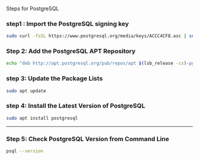  Steps for PostgreSQL
### step1 : Import the PostgreSQL signing key
```bash
sudo curl -fsSL https://www.postgresql.org/media/keys/ACCC4CF8.asc | sudo gpg --dearmor -o /etc/apt/trusted.gpg.d/postgresql.gpg
```


### Step 2: Add the PostgreSQL APT Repository

```bash
echo "deb http://apt.postgresql.org/pub/repos/apt $(lsb_release -cs)-pgdg main" | sudo tee /etc/apt/sources.list.d/pgdg.list
```

### step 3: Update the Package Lists

```bash
sudo apt update
```

### step 4: Install the Latest Version of PostgreSQL

```bash
sudo apt install postgresql
```

---

### Step 5: Check PostgreSQL Version from Command Line

```bash
psql --version
```
